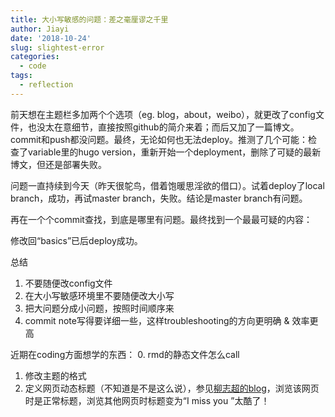 ```yaml
---
title: 大小写敏感的问题：差之毫厘谬之千里
author: Jiayi
date: '2018-10-24'
slug: slightest-error
categories:
  - code
tags:
  - reflection
---
```


前天想在主题栏多加两个个选项（eg. blog，about，weibo），就更改了config文件，也没太在意细节，直接按照github的简介来着；而后又加了一篇博文。commit和push都没问题。最终，无论如何也无法deploy。推测了几个可能：检查了variable里的hugo version，重新开始一个deployment，删除了可疑的最新博文，但还是部署失败。

问题一直持续到今天（昨天很鸵鸟，借着饱暖思淫欲的借口）。试着deploy了local branch，成功，再试master branch，失败。结论是master branch有问题。

再在一个个commit查找，到底是哪里有问题。最终找到一个最最可疑的内容：

修改回“basics”已后deploy成功。

总结
1. 不要随便改config文件
2. 在大小写敏感环境里不要随便改大小写
3. 把大问题分成小问题，按照时间顺序来
4. commit note写得要详细一些，这样troubleshooting的方向更明确 & 效率更高

近期在coding方面想学的东西：
0. rmd的静态文件怎么call
1. 修改主题的格式
2. 定义网页动态标题（不知道是不是这么说），参见[柳志超的blog](https://liuzhichao.com/2018/hello_hugo/)，浏览该网页时是正常标题，浏览其他网页时标题变为“I miss you ”太酷了！


